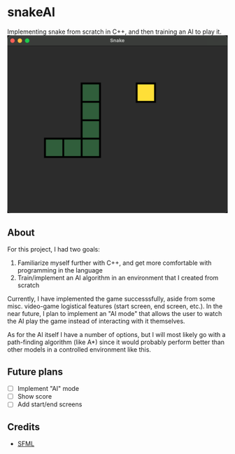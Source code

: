 # snakeAI
Implementing snake from scratch in C++, and then training an AI to play it.
![Screenshot of the game](/photos/screenshot.png)
## About
For this project, I had two goals:

1. Familiarize myself further with C++, and get more comfortable with programming in the language
2. Train/implement an AI algorithm in an environment that I created from scratch

Currently, I have implemented the game successsfully, aside from some misc. video-game logistical features (start screen, end screen, etc.). In the near future, I plan to implement an "AI mode" that allows the user to watch the AI play the game instead of interacting with it themselves.

As for the AI itself I have a number of options, but I will most likely go with a path-finding algorithm (like A*) since it would probably perform better than other models in a controlled environment like this.

## Future plans
- [ ] Implement "AI" mode
- [ ] Show score
- [ ] Add start/end screens

## Credits
* [SFML](https://www.sfml-dev.org/index.php)
